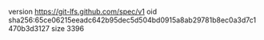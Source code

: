 version https://git-lfs.github.com/spec/v1
oid sha256:65ce06215eeadc642b95dec5d504bd0915a8ab29781b8ec0a3d7c1470b3d3127
size 3396
